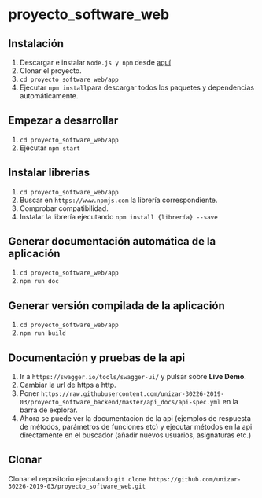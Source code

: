 # proyecto_software_web

## Instalación

1. Descargar e instalar `Node.js y npm` desde [aquí](https://www.npmjs.com/get-npm)
2. Clonar el proyecto.
3. `cd proyecto_software_web/app`
4. Ejecutar `npm install`para descargar todos los paquetes y dependencias automáticamente.

## Empezar a desarrollar

1. `cd proyecto_software_web/app`
2. Ejecutar `npm start`

## Instalar librerías

1. `cd proyecto_software_web/app`
2. Buscar en `https://www.npmjs.com` la librería correspondiente.
3. Comprobar compatibilidad.
4. Instalar la librería ejecutando `npm install {librería} --save`

## Generar documentación automática de la aplicación

1. `cd proyecto_software_web/app`
2. `npm run doc`

## Generar versión compilada de la aplicación

1. `cd proyecto_software_web/app`
2. `npm run build`

## Documentación y pruebas de la api

1. Ir a `https://swagger.io/tools/swagger-ui/` y pulsar sobre **Live Demo**.
2. Cambiar la url de https a http.
3. Poner `https://raw.githubusercontent.com/unizar-30226-2019-03/proyecto_software_backend/master/api_docs/api-spec.yml` en la barra de explorar.
4. Ahora se puede ver la documentacion de la api (ejemplos de respuesta de métodos, parámetros de funciones etc) y ejecutar métodos en la api directamente en el buscador (añadir nuevos usuarios, asignaturas etc.)

## Clonar

Clonar el repositorio ejecutando `git clone https://github.com/unizar-30226-2019-03/proyecto_software_web.git`
